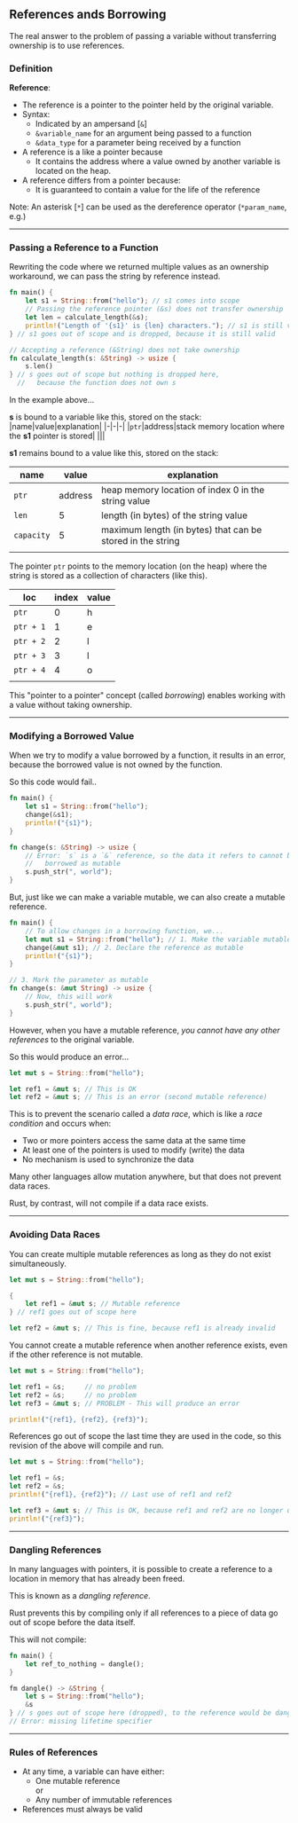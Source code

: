 ## References ands Borrowing ##

The real answer to the problem of passing a variable without transferring
ownership is to use references.

### Definition ###

**Reference**:

* The reference is a pointer to the pointer held by the original
  variable.
* Syntax:
    * Indicated by an ampersand [```&```]
    * ```&variable_name``` for an argument being passed to a function
    * ```&data_type``` for a parameter being received by a function
* A reference is a like a pointer because
    * It contains the address where a value owned by another variable is 
      located on the heap.
* A reference differs from a pointer because:
    * It is guaranteed to contain a value for the life of the reference

Note: An asterisk [```*```] can be used as the dereference operator
(```*param_name```, e.g.)

---

### Passing a Reference to a Function ###

Rewriting the code where we returned multiple values as an ownership
workaround, we can pass the string by reference instead.

```rust
fn main() {
    let s1 = String::from("hello"); // s1 comes into scope
    // Passing the reference pointer (&s) does not transfer ownership
    let len = calculate_length(&s);
    println!("Length of '{s1}' is {len} characters."); // s1 is still valid
} // s1 goes out of scope and is dropped, because it is still valid

// Accepting a reference (&String) does not take ownership
fn calculate_length(s: &String) -> usize {
    s.len()
} // s goes out of scope but nothing is dropped here,
  //   because the function does not own s
```

In the example above...

**s** is bound to a variable like this, stored on the stack:
|name|value|explanation|
|-|-|-|
|```ptr```|address|stack memory location where the **s1** pointer is stored|
|||

**s1** remains bound to a value like this, stored on the stack:

|name|value|explanation|
|-|-|-|
|```ptr```|address|heap memory location of index 0 in the string value|
|```len```|5|length (in bytes) of the string value|
|```capacity```|5|maximum length (in bytes) that can be stored in the string|
||||

The pointer ```ptr``` points to the memory location (on the heap) where the string is stored as a collection of characters (like this).

|loc|index|value|
|-|-|-|
|```ptr```|0|h|
|```ptr + 1```|1|e|
|```ptr + 2```|2|l|
|```ptr + 3```|3|l|
|```ptr + 4```|4|o|
||||

This "pointer to a pointer" concept (called *borrowing*) enables working
with a value without taking ownership.

---

### Modifying a Borrowed Value ###

When we try to modify a value borrowed by a function, it results in an
error, because the borrowed value is not owned by the function.

So this code would fail..

```rust
fn main() {
    let s1 = String::from("hello");
    change(&s1);
    println!("{s1}");
}

fn change(s: &String) -> usize {
    // Error: `s` is a `&` reference, so the data it refers to cannot be
    //   borrowed as mutable
    s.push_str(", world");
}
```

But, just like we can make a variable mutable, we can also create a
mutable reference.

```rust
fn main() {
    // To allow changes in a borrowing function, we...
    let mut s1 = String::from("hello"); // 1. Make the variable mutable
    change(&mut s1); // 2. Declare the reference as mutable
    println!("{s1}");
}

// 3. Mark the parameter as mutable
fn change(s: &mut String) -> usize {
    // Now, this will work
    s.push_str(", world");
}
```

However, when you have a mutable reference, *you cannot have any other
references* to the original variable.

So this would produce an error...

```rust
let mut s = String::from("hello");

let ref1 = &mut s; // This is OK
let ref2 = &mut s; // This is an error (second mutable reference)
```

This is to prevent the scenario called a *data race*, which is like a
*race condition* and occurs when:

* Two or more pointers access the same data at the same time
* At least one of the pointers is used to modify (write) the data
* No mechanism is used to synchronize the data

Many other languages allow mutation anywhere, but that does not prevent
data races.

Rust, by contrast, will not compile if a data race exists.

---

### Avoiding Data Races ###

You can create multiple mutable references as long as they do not exist
simultaneously.

```rust
let mut s = String::from("hello");

{
    let ref1 = &mut s; // Mutable reference
} // ref1 goes out of scope here

let ref2 = &mut s; // This is fine, because ref1 is already invalid
```

You cannot create a mutable reference when another reference exists,
even if the other reference is not mutable.

```rust
let mut s = String::from("hello");

let ref1 = &s;     // no problem
let ref2 = &s;     // no problem
let ref3 = &mut s; // PROBLEM - This will produce an error

println!("{ref1}, {ref2}, {ref3}");
```

References go out of scope the last time they are used in the code, so
this revision of the above will compile and run.

```rust
let mut s = String::from("hello");

let ref1 = &s; 
let ref2 = &s;
println!("{ref1}, {ref2}"); // Last use of ref1 and ref2

let ref3 = &mut s; // This is OK, because ref1 and ref2 are no longer used
println!("{ref3}");
```

---

### Dangling References ###

In many languages with pointers, it is possible to create a reference to a 
location in memory that has already been freed.

This is known as a *dangling reference*.

Rust prevents this by compiling only if all references to a piece of data
go out of scope before the data itself.

This will not compile:

```rust
fn main() {
    let ref_to_nothing = dangle();
}

fm dangle() -> &String {
    let s = String::from("hello");
    &s
} // s goes out of scope here (dropped), to the reference would be dangling.
// Error: missing lifetime specifier
```

---

### Rules of References ###

* At any time, a variable can have either:
    * One mutable reference<br>or
    * Any number of immutable references
* References must always be valid
